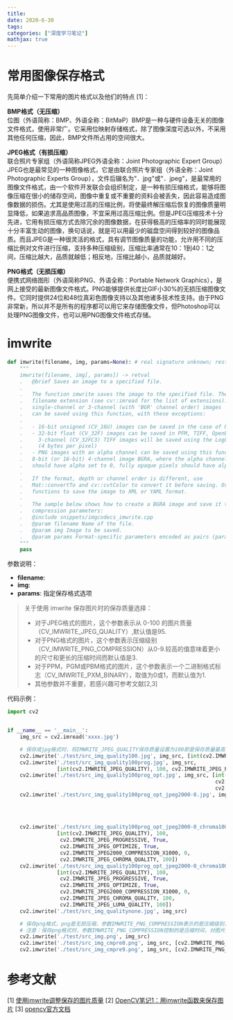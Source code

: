 ```yaml
---
title: 
date: 2020-6-30
tags:
categories: ["深度学习笔记"]
mathjax: true
---
```

<!--more-->

# 常用图像保存格式
先简单介绍一下常用的图片格式以及他们的特点 [1]：

**BMP格式（无压缩）** \
位图（外语简称：BMP、外语全称：BitMaP）BMP是一种与硬件设备无关的图像文件格式，使用非常广。它采用位映射存储格式，除了图像深度可选以外，不采用其他任何压缩，因此，BMP文件所占用的空间很大。

**JPEG格式（有损压缩）** \
联合照片专家组（外语简称JPEG外语全称：Joint Photographic Expert Group）JPEG也是最常见的一种图像格式，它是由联合照片专家组（外语全称：Joint Photographic Experts Group），文件后辍名为"．jpg"或"．jpeg"，是最常用的图像文件格式，由一个软件开发联合会组织制定，是一种有损压缩格式，能够将图像压缩在很小的储存空间，图像中重复或不重要的资料会被丢失，因此容易造成图像数据的损伤。尤其是使用过高的压缩比例，将使最终解压缩后恢复的图像质量明显降低，如果追求高品质图像，不宜采用过高压缩比例。但是JPEG压缩技术十分先进，它用有损压缩方式去除冗余的图像数据，在获得极高的压缩率的同时能展现十分丰富生动的图像，换句话说，就是可以用最少的磁盘空间得到较好的图像品质。而且JPEG是一种很灵活的格式，具有调节图像质量的功能，允许用不同的压缩比例对文件进行压缩，支持多种压缩级别，压缩比率通常在10：1到40：1之间，压缩比越大，品质就越低；相反地，压缩比越小，品质就越好。

**PNG格式（无损压缩）** \
便携式网络图形（外语简称PNG、外语全称：Portable Network Graphics），是网上接受的最新图像文件格式。PNG能够提供长度比GIF小30%的无损压缩图像文件。它同时提供24位和48位真彩色图像支持以及其他诸多技术性支持。由于PNG非常新，所以并不是所有的程序都可以用它来存储图像文件，但Photoshop可以处理PNG图像文件，也可以用PNG图像文件格式存储。


# imwrite
```python
def imwrite(filename, img, params=None): # real signature unknown; restored from __doc__
    """
    imwrite(filename, img[, params]) -> retval
    .   @brief Saves an image to a specified file.
    .   
    .   The function imwrite saves the image to the specified file. The image format is chosen based on the
    .   filename extension (see cv::imread for the list of extensions). In general, only 8-bit
    .   single-channel or 3-channel (with 'BGR' channel order) images
    .   can be saved using this function, with these exceptions:
    .   
    .   - 16-bit unsigned (CV_16U) images can be saved in the case of PNG, JPEG 2000, and TIFF formats
    .   - 32-bit float (CV_32F) images can be saved in PFM, TIFF, OpenEXR, and Radiance HDR formats;
    .     3-channel (CV_32FC3) TIFF images will be saved using the LogLuv high dynamic range encoding
    .     (4 bytes per pixel)
    .   - PNG images with an alpha channel can be saved using this function. To do this, create
    .   8-bit (or 16-bit) 4-channel image BGRA, where the alpha channel goes last. Fully transparent pixels
    .   should have alpha set to 0, fully opaque pixels should have alpha set to 255/65535 (see the code sample below).
    .   
    .   If the format, depth or channel order is different, use
    .   Mat::convertTo and cv::cvtColor to convert it before saving. Or, use the universal FileStorage I/O
    .   functions to save the image to XML or YAML format.
    .   
    .   The sample below shows how to create a BGRA image and save it to a PNG file. It also demonstrates how to set custom
    .   compression parameters:
    .   @include snippets/imgcodecs_imwrite.cpp
    .   @param filename Name of the file.
    .   @param img Image to be saved.
    .   @param params Format-specific parameters encoded as pairs (paramId_1, paramValue_1, paramId_2, paramValue_2, ... .) see cv::ImwriteFlags
    """
    pass
```
参数说明：
- **filename**: 
- **img**: 
- **params**: 指定保存格式选项

> 关于使用 imwrite 保存图片时的保存质量选择：
> - 对于JPEG格式的图片，这个参数表示从 0-100 的图片质量（CV_IMWRITE_JPEG_QUALITY）,默认值是95.
> - 对于PNG格式的图片，这个参数表示压缩级别（CV_IMWRITE_PNG_COMPRESSION）从0-9.较高的值意味着更小的尺寸和更长的压缩时间而默认值是3.
> - 对于PPM，PGM或PBM格式的图片，这个参数表示一个二进制格式标志（CV_IMWRITE_PXM_BINARY），取值为0或1，而默认值为1.
> - 其他参数并不重要，若感兴趣可参考文献[2,3]


代码示例：
```python
import cv2


if __name__ == '__main__':
    img_src = cv2.imread('xxxx.jpg')

    # 保存成jpg格式时，将IMWRITE_JPEG_QUALITY保存质量设置为100即是保存质量最高，其他参数作用不大
    cv2.imwrite('./test/src_img_quality100.jpg', img_src, [int(cv2.IMWRITE_JPEG_QUALITY), 100])
    cv2.imwrite('./test/src_img_quality100prog.jpg', img_src,
                [int(cv2.IMWRITE_JPEG_QUALITY), 100, cv2.IMWRITE_JPEG_PROGRESSIVE, True])
    cv2.imwrite('./test/src_img_quality100prog_opt.jpg', img_src, [int(cv2.IMWRITE_JPEG_QUALITY), 100,
                                                                   cv2.IMWRITE_JPEG_PROGRESSIVE, True,
                                                                   cv2.IMWRITE_JPEG_OPTIMIZE, True])
    cv2.imwrite('./test/src_img_quality100prog_opt_jpeg2000-0.jpg', img_src, [int(cv2.IMWRITE_JPEG_QUALITY), 100,
                                                                              cv2.IMWRITE_JPEG_PROGRESSIVE, True,
                                                                              cv2.IMWRITE_JPEG_OPTIMIZE, True,
                                                                              cv2.IMWRITE_JPEG2000_COMPRESSION_X1000,
                                                                              0])
    cv2.imwrite('./test/src_img_quality100prog_opt_jpeg2000-0_chroma100_.jpg', img_src,
                [int(cv2.IMWRITE_JPEG_QUALITY), 100,
                 cv2.IMWRITE_JPEG_PROGRESSIVE, True,
                 cv2.IMWRITE_JPEG_OPTIMIZE, True,
                 cv2.IMWRITE_JPEG2000_COMPRESSION_X1000, 0,
                 cv2.IMWRITE_JPEG_CHROMA_QUALITY, 100])
    cv2.imwrite('./test/src_img_quality100prog_opt_jpeg2000-0_chroma100_luma100.jpg', img_src,
                [int(cv2.IMWRITE_JPEG_QUALITY), 100,
                 cv2.IMWRITE_JPEG_PROGRESSIVE, True,
                 cv2.IMWRITE_JPEG_OPTIMIZE, True,
                 cv2.IMWRITE_JPEG2000_COMPRESSION_X1000, 0,
                 cv2.IMWRITE_JPEG_CHROMA_QUALITY, 100,
                 cv2.IMWRITE_JPEG_LUMA_QUALITY, 100])
    cv2.imwrite('./test/src_img_qualitynone.jpg', img_src)

    # 保存png格式，png是无损压缩，参数IMWRITE_PNG_COMPRESSION表示的是压缩级别，压缩级别越高，则压缩后所占用的磁盘空间越小，当然所需要的压缩时间也越长。
    # 注意：保存png格式时，参数IMWRITE_PNG_COMPRESSION控制的是压缩时间，对图片质量无影响，因为png格式就是无损压缩。
    cv2.imwrite('./test/src_img.png', img_src)
    cv2.imwrite('./test/src_img_cmpre0.png', img_src, [cv2.IMWRITE_PNG_COMPRESSION, 0])
    cv2.imwrite('./test/src_img_cmpre9.png', img_src, [cv2.IMWRITE_PNG_COMPRESSION, 9])
```


# 参考文献
[1] [使用imwrite调整保存的图片质量](https://blog.csdn.net/qq_33485434/article/details/79089069)
[2] [OpenCV笔记1：用imwrite函数来保存图片](http://blog.gqylpy.com/gqy/21819/)
[3] [opencv官方文档](https://docs.opencv.org/3.4/d4/da8/group__imgcodecs.html)

